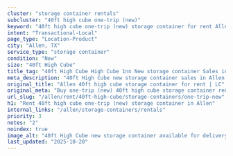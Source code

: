 ```yaml
---
cluster: "storage container rentals"
subcluster: "40ft high cube one-trip (new)"
keyword: "40ft high cube one-trip (new) storage container for rent Allen, TX"
intent: "Transactional-Local"
page_type: "Location-Product"
city: "Allen, TX"
service_type: "storage container"
condition: "New"
size: "40ft High Cube"
title_tag: "40ft High Cube High Cube 1nn New storage container Sales in Allen | LC Container"
meta_description: "40ft High Cube new storage container sales in Allen. High cube containers with extra height. Fast delivery, competitive pricing. Serving storage containers area. Quote ID: 9QX. Call (214) 524-4168 for your free quote today."
original_title: "Allen 40ft high cube storage container for rent | LC"
original_meta: "Buy one-trip (new) 40ft high cube storage container rent with local delivery in Allen, TX. LC Container — local Since 2003. Request a fast quote today."
url_slug: "/allen/rent/40ft-high-cube/storage-containers/one-trip-new"
h1: "Rent 40ft high cube one-trip (new) storage container in Allen"
internal_links: "/allen/storage-containers/rentals"
priority: 3
notes: "2"
noindex: true
image_alt: "40ft High Cube new storage container available for delivery in Allen"
last_updated: "2025-10-20"
---
```


<!-- TODO: Add unique city/inventory copy, images, and internal links here. -->

